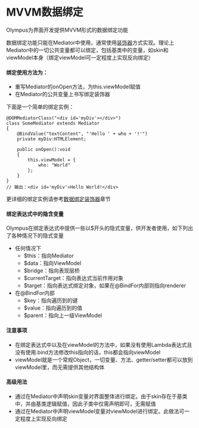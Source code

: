 # MVVM数据绑定

Olympus为界面开发提供MVVM形式的数据绑定功能

数据绑定功能只能在Mediator中使用，通常使用[装饰器](./decorator.md#olympus数据绑定装饰器)方式实现。理论上Mediator中的一切公共变量都可以绑定，包括基类中的变量，如skin和viewModel本身（绑定viewModel可一定程度上实现反向绑定）

#### 绑定使用方法为：

- 重写Mediator的onOpen方法，为this.viewModel赋值
- 在Mediator的公共变量上书写绑定装饰器

下面是一个简单的绑定实例：

    @DOMMediatorClass("<div id='myDiv'></div>")
    class SomeMediator extends Mediator
    {
        @BindValue("textContent", "'Hello ' + who + '!'")
        private myDiv:HTMLElement;

        public onOpen():void
        {
            this.viewModel = {
                who: "World"
            };
        }
    }
    // 输出：<div id='myDiv'>Hello World!</div>

更详细的绑定实例请参考[数据绑定装饰器](./decorator.md#olympus数据绑定装饰器)章节

#### 绑定表达式中的隐含变量

Olympus在绑定表达式中提供一些以$开头的隐式变量，供开发者使用，如下列出了各种情况下的隐式变量

- 任何情况下
    - $this：指向Mediator
    - $data：指向ViewModel
    - $bridge：指向表现层桥
    - $currentTarget：指向表达式当前作用对象
    - $target：指向表达式绑定对象，如果在@BindFor内部则指向renderer
- 在@BindFor内部
    - $key：指向遍历到的键
    - $value：指向遍历到的值
    - $parent：指向上一级ViewModel

#### 注意事项

- 在绑定表达式中以及在viewModel的方法中，如果没有使用Lambda表达式且没有使用.bind方法修改this指向的话，this都会指向viewModel
- viewModel就是一个常规Object，一切变量、方法、getter/setter都可以放到viewModel里，而无需提供其他结构体

#### 高级用法
- 通过在Mediator中声明skin变量对界面整体进行绑定。由于skin存在于基类中，并由基类逻辑赋值，因此子类中仅需声明即可，无需赋值
- 通过在Mediator中声明viewModel变量对viewModel进行绑定。此做法可一定程度上实现反向绑定